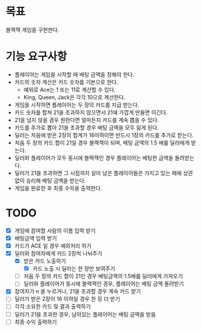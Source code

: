 # 목표
블랙잭 게임을 구현한다.

# 기능 요구사항
- 플레이어는 게임을 시작할 때 배팅 금액을 정해야 한다.
- 카드의 숫자 계산은 카드 숫자를 기본으로 한다.
  - 예외로 Ace는 1 또는 11로 계산할 수 있다.
  - King, Queen, Jack은 각각 10으로 계산한다.
- 게임을 시작하면 플레이어는 두 장의 카드를 지급 받는다.
- 카드 숫자를 합쳐 21을 초과하지 않으면서 21에 가깝게 만들면 이긴다. 
- 21을 넘지 않을 경우 원한다면 얼마든지 카드를 계속 뽑을 수 있다. 
- 카드를 추가로 뽑아 21을 초과할 경우 배팅 금액을 모두 잃게 된다.
- 딜러는 처음에 받은 2장의 합계가 16이하이면 반드시 1장의 카드를 추가로 받는다.
- 처음 두 장의 카드 합이 21일 경우 블랙잭이 되며, 베팅 금액의 1.5 배를 딜러에게 받는다. 
- 딜러와 플레이어가 모두 동시에 블랙잭인 경우 플레이어는 베팅한 금액을 돌려받는다.
- 딜러가 21을 초과하면 그 시점까지 살아 남은 플레이어들은 가지고 있는 패에 상관 없이 승리해 베팅 금액을 받는다.
- 게임을 완료한 후 최종 수익을 출력한다.

# TODO
- [X] 게임에 참여할 사람의 이름 입력 받기
- [X] 배팅금액 입력 받기
- [X] 카드가 ACE 일 경우 예외처리 하기
- [X] 딜러와 참여자에게 카드 2장씩 나눠주기
  - [X] 받은 카드 노출하기
    - [X] 카드 노출 시 딜러는 한 장만 보여주기
  - [ ] 처음 두 장의 카드 합이 21인 경우 배팅금액의 1.5배를 딜러에게 가져오기
  - [ ] 딜러와 플레이어가 동시에 블랙잭인 경우, 플레이어는 배팅 금액 돌려받기
- [X] 참여자가 n 을 누르거나, 21을 초과할 경우 계속 카드 받기
- [ ] 딜러가 받은 2장이 16 이하일 경우 한 장 더 받기
- [ ] 각각 소유한 카드 및 결과 출력하기
- [ ] 딜러가 21을 초과한 경우, 남아있는 플레이어는 배팅 금액을 받음
- [ ] 최종 수익 출력하기
